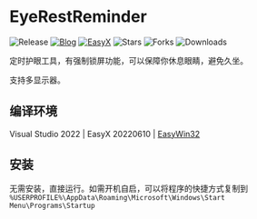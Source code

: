 # EyeRestReminder
![Release](https://img.shields.io/github/v/release/zouhuidong/EyeRestReminder)
[![Blog](https://img.shields.io/badge/blog-huidong.xyz-green.svg)](http://huidong.xyz)
[![EasyX](https://img.shields.io/badge/graphics-EasyX-orange.svg)](https://easyx.cn)
![Stars](https://img.shields.io/github/stars/zouhuidong/EyeRestReminder)
![Forks](https://img.shields.io/github/forks/zouhuidong/EyeRestReminder)
![Downloads](https://img.shields.io/github/downloads/zouhuidong/EyeRestReminder/total)

定时护眼工具，有强制锁屏功能，可以保障你休息眼睛，避免久坐。

支持多显示器。

## 编译环境

Visual Studio 2022 | EasyX 20220610 | [EasyWin32](https://github.com/zouhuidong/EasyWin32)

## 安装

无需安装，直接运行。如需开机自启，可以将程序的快捷方式复制到 `%USERPROFILE%\AppData\Roaming\Microsoft\Windows\Start Menu\Programs\Startup`
